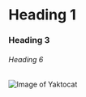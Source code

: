 # Heading 1
### Heading 3
###### Heading 6

![Image of Yaktocat](https://octodex.github.com/images/yaktocat.png)
